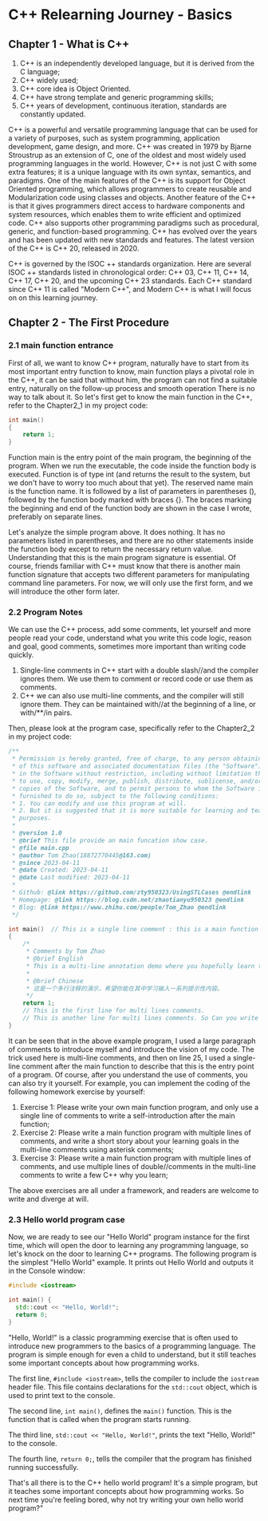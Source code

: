 # C++ Relearning Journey - Basics

## Chapter 1 - What is C++

1. C++ is an independently developed language, but it is derived from the C language;
2. C++ widely used;
3. C++ core idea is Object Oriented.
4. C++ have strong template and generic programming skills;
5. C++ years of development, continuous iteration, standards are constantly updated.

C++ is a powerful and versatile programming language that can be used for a variety of purposes, such as system programming, application development, game design, and more. C++ was created in 1979 by Bjarne Stroustrup as an extension of C, one of the oldest and most widely used programming languages in the world. However, C++ is not just C with some extra features; it is a unique language with its own syntax, semantics, and paradigms. One of the main features of the C++ is its support for Object Oriented programming, which allows programmers to create reusable and Modularization code using classes and objects. Another feature of the C++ is that it gives programmers direct access to hardware components and system resources, which enables them to write efficient and optimized code. C++ also supports other programming paradigms such as procedural, generic, and function-based programming. C++ has evolved over the years and has been updated with new standards and features. The latest version of the C++ is C++ 20, released in 2020.

C++ is governed by the ISOC ++ standards organization. Here are several ISOC ++ standards listed in chronological order: C++ 03, C++ 11, C++ 14, C++ 17, C++ 20, and the upcoming C++ 23 standards. Each C++ standard since C++ 11 is called "Modern C++", and Modern C++ is what I will focus on on this learning journey.

## Chapter 2 - The First Procedure

### 2.1 main function entrance

First of all, we want to know C++ program, naturally have to start from its most important entry function to know, main function plays a pivotal role in the C++, it can be said that without him, the program can not find a suitable entry, naturally on the follow-up process and smooth operation There is no way to talk about it. So let's first get to know the main function in the C++, refer to the Chapter2_1 in my project code:

```C++
int main()
{
    return 1;
}
```

Function main is the entry point of the main program, the beginning of the program. When we run the executable, the code inside the function body is executed. Function is of type int (and returns the result to the system, but we don't have to worry too much about that yet). The reserved name main is the function name. It is followed by a list of parameters in parentheses (), followed by the function body marked with braces {}. The braces marking the beginning and end of the function body are shown in the case I wrote, preferably on separate lines.

Let's analyze the simple program above. It does nothing. It has no parameters listed in parentheses, and there are no other statements inside the function body except to return the necessary return value. Understanding that this is the main program signature is essential. Of course, friends familiar with C++ must know that there is another main function signature that accepts two different parameters for manipulating command line parameters. For now, we will only use the first form, and we will introduce the other form later.

### 2.2 Program Notes

We can use the C++ process, add some comments, let yourself and more people read your code, understand what you write this code logic, reason and goal, good comments, sometimes more important than writing code quickly.

1. Single-line comments in C++ start with a double slash//and the compiler ignores them. We use them to comment or record code or use them as comments.
2. C++ we can also use multi-line comments, and the compiler will still ignore them. They can be maintained with//at the beginning of a line, or with/**/in pairs.

Then, please look at the program case, specifically refer to the Chapter2_2 in my project code:

```C++
/**
 * Permission is hereby granted, free of charge, to any person obtaining a copy
 * of this software and associated documentation files (the "Software"), to deal
 * in the Software without restriction, including without limitation the rights
 * to use, copy, modify, merge, publish, distribute, sublicense, and/or sell
 * copies of the Software, and to permit persons to whom the Software is
 * furnished to do so, subject to the following conditions:
 * 1. You can modify and use this program at will.
 * 2. But it is suggested that it is more suitable for learning and teaching
 * purposes.
 *
 * @version 1.0
 * @brief This file provide an main funcation show case.
 * @file main.cpp
 * @author Tom Zhao(18872770445@163.com)
 * @since 2023-04-11
 * @date Created: 2023-04-11
 * @date Last modified: 2023-04-11
 *
 * Github: @link https://github.com/zty950323/UsingSTLCases @endlink
 * Homepage: @link https://blog.csdn.net/zhaotianyu950323 @endlink
 * Blog: @link https://www.zhihu.com/people/Tom_Zhao @endlink
 */

int main()  // This is a single line comment : this is a main function entry
{
    /*
     * Comments by Tom Zhao
     * @brief English
     * This is a multi-line annotation demo where you hopefully learn to enter a series of prompts.
     *
     * @brief Chinese
     * 这是一个多行注释的演示，希望你能在其中学习输入一系列提示性内容。
     */
    return 1;
    // This is the first line for multi lines comments.
    // This is another line for multi lines comments. So Can you write your own comments?
}
```

It can be seen that in the above example program, I used a large paragraph of comments to introduce myself and introduce the vision of my code. The trick used here is multi-line comments, and then on line 25, I used a single-line comment after the main function to describe that this is the entry point of a program. Of course, after you understand the use of comments, you can also try it yourself. For example, you can implement the coding of the following homework exercise by yourself:

1. Exercise 1: Please write your own main function program, and only use a single line of comments to write a self-introduction after the main function;
2. Exercise 2: Please write a main function program with multiple lines of comments, and write a short story about your learning goals in the multi-line comments using asterisk comments;
3. Exercise 3: Please write a main function program with multiple lines of comments, and use multiple lines of double//comments in the multi-line comments to write a few C++ why you learn;

The above exercises are all under a framework, and readers are welcome to write and diverge at will.

### 2.3 Hello world program case

Now, we are ready to see our "Hello World" program instance for the first time, which will open the door to learning any programming language, so let's knock on the door to learning C++ programs. The following program is the simplest "Hello World" example. It prints out Hello World and outputs it in the Console window:

```C++
#include <iostream>

int main() {
  std::cout << "Hello, World!";
  return 0;
}
```

"Hello, World!" is a classic programming exercise that is often used to introduce new programmers to the basics of a programming language. The program is simple enough for even a child to understand, but it still teaches some important concepts about how programming works.

The first line, `#include <iostream>`, tells the compiler to include the `iostream` header file. This file contains declarations for the `std::cout` object, which is used to print text to the console.

The second line, `int main()`, defines the `main()` function. This is the function that is called when the program starts running.

The third line, `std::cout << "Hello, World!"`, prints the text "Hello, World!" to the console.

The fourth line, `return 0;`, tells the compiler that the program has finished running successfully.

That's all there is to the C++ hello world program! It's a simple program, but it teaches some important concepts about how programming works. So next time you're feeling bored, why not try writing your own hello world program?"
